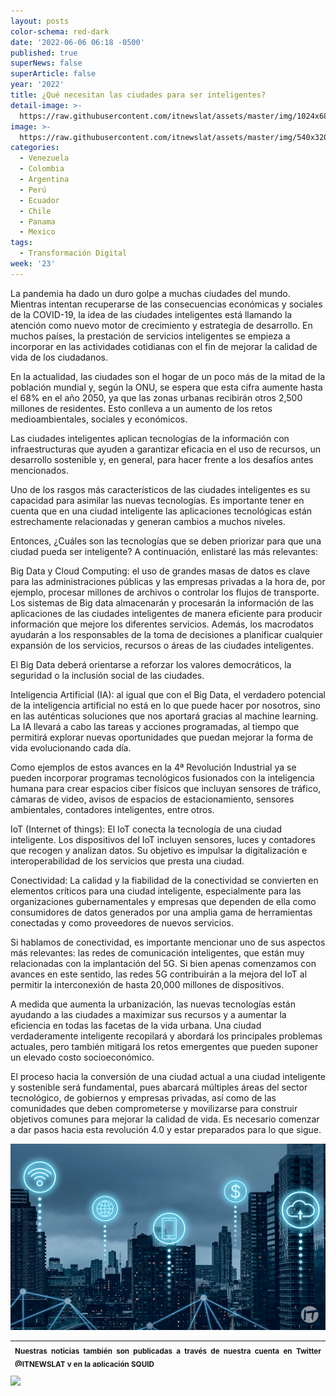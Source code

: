 ```yaml
---
layout: posts
color-schema: red-dark
date: '2022-06-06 06:18 -0500'
published: true
superNews: false
superArticle: false
year: '2022'
title: ¿Qué necesitan las ciudades para ser inteligentes?
detail-image: >-
  https://raw.githubusercontent.com/itnewslat/assets/master/img/1024x680/ciudades-inteligentes-g.jpg
image: >-
  https://raw.githubusercontent.com/itnewslat/assets/master/img/540x320/ciudades-inteligentes-p.jpg
categories:
  - Venezuela
  - Colombia
  - Argentina
  - Perú
  - Ecuador
  - Chile
  - Panama
  - Mexico
tags:
  - Transformación Digital
week: '23'
---
```

La pandemia ha dado un duro golpe a muchas ciudades del mundo. Mientras intentan recuperarse de las consecuencias económicas y sociales de la COVID-19, la idea de las ciudades inteligentes está llamando la atención como nuevo motor de crecimiento y estrategia de desarrollo. En muchos países, la prestación de servicios inteligentes se empieza a incorporar en las actividades cotidianas con el fin de mejorar la calidad de vida de los ciudadanos.

En la actualidad, las ciudades son el hogar de un poco más de la mitad de la población mundial y, según la ONU, se espera que esta cifra aumente hasta el 68% en el año 2050, ya que las zonas urbanas recibirán otros 2,500 millones de residentes. Esto conlleva a un aumento de los retos medioambientales, sociales y económicos.

Las ciudades inteligentes aplican tecnologías de la información con infraestructuras que ayuden a garantizar eficacia en el uso de recursos, un desarrollo sostenible y, en general, para hacer frente a los desafíos antes mencionados.

Uno de los rasgos más característicos de las ciudades inteligentes es su capacidad para asimilar las nuevas tecnologías. Es importante tener en cuenta que en una ciudad inteligente las aplicaciones tecnológicas están estrechamente relacionadas y generan cambios a muchos niveles.

Entonces, ¿Cuáles son las tecnologías que se deben priorizar para que una ciudad pueda ser inteligente? A continuación, enlistaré las más relevantes:

Big Data y Cloud Computing: el uso de grandes masas de datos es clave para las administraciones públicas y las empresas privadas a la hora de, por ejemplo, procesar millones de archivos o controlar los flujos de transporte. Los sistemas de Big data almacenarán y procesarán la información de las aplicaciones de las ciudades inteligentes de manera eficiente para producir información que mejore los diferentes servicios. Además, los macrodatos ayudarán a los responsables de la toma de decisiones a planificar cualquier expansión de los servicios, recursos o áreas de las ciudades inteligentes.

El Big Data deberá orientarse a reforzar los valores democráticos, la seguridad o la inclusión social de las ciudades.

Inteligencia Artificial (IA): al igual que con el Big Data, el verdadero potencial de la inteligencia artificial no está en lo que puede hacer por nosotros, sino en las auténticas soluciones que nos aportará gracias al machine learning. La IA llevará a cabo las tareas y acciones programadas, al tiempo que permitirá explorar nuevas oportunidades que puedan mejorar la forma de vida evolucionando cada día.

Como ejemplos de estos avances en la 4ª Revolución Industrial ya se pueden incorporar programas tecnológicos fusionados con la inteligencia humana para crear espacios ciber físicos que incluyan sensores de tráfico, cámaras de video, avisos de espacios de estacionamiento, sensores ambientales, contadores inteligentes, entre otros.

IoT (Internet of things): El IoT conecta la tecnología de una ciudad inteligente. Los dispositivos del IoT incluyen sensores, luces y contadores que recogen y analizan datos. Su objetivo es impulsar la digitalización e interoperabilidad de los servicios que presta una ciudad.

Conectividad: La calidad y la fiabilidad de la conectividad se convierten en elementos críticos para una ciudad inteligente, especialmente para las organizaciones gubernamentales y empresas que dependen de ella como consumidores de datos generados por una amplia gama de herramientas conectadas y como proveedores de nuevos servicios.

Si hablamos de conectividad, es importante mencionar uno de sus aspectos más relevantes: las redes de comunicación inteligentes, que están muy relacionadas con la implantación del 5G. Si bien apenas comenzamos con avances en este sentido, las redes 5G contribuirán a la mejora del IoT al permitir la interconexión de hasta 20,000 millones de dispositivos.

A medida que aumenta la urbanización, las nuevas tecnologías están ayudando a las ciudades a maximizar sus recursos y a aumentar la eficiencia en todas las facetas de la vida urbana. Una ciudad verdaderamente inteligente recopilará y abordará los principales problemas actuales, pero también mitigará los retos emergentes que pueden suponer un elevado costo socioeconómico.

El proceso hacia la conversión de una ciudad actual a una ciudad inteligente y sostenible será fundamental, pues abarcará múltiples áreas del sector tecnológico, de gobiernos y empresas privadas, así como de las comunidades que deben comprometerse y movilizarse para construir objetivos comunes para mejorar la calidad de vida. Es necesario comenzar a dar pasos hacia esta revolución 4.0 y estar preparados para lo que sigue.

![](https://raw.githubusercontent.com/itnewslat/assets/master/img/540x320/ciudades-inteligentes-p.jpg)

<table style="height: 42px;" width="569">
<tbody>
<tr>
<td style="text-align: justify;"><sub><strong>Nuestras noticias también son publicadas a través de nuestra cuenta en Twitter <a href="https://twitter.com/itnewslat?lang=es">@ITNEWSLAT</a> y en la aplicación <a href="https://squidapp.co/en/">SQUID</a></strong></sub></td>
</tr>
</tbody>
</table>

<img src="https://tracker.metricool.com/c3po.jpg?hash=56f88a41e39ab42c063cc51676587a04"/>